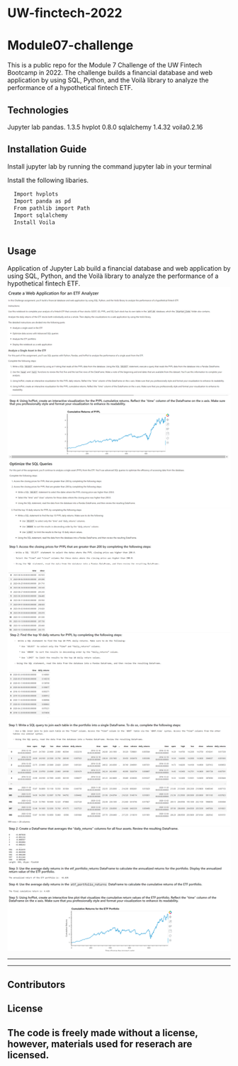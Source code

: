 # UW-finctech-2022
# Module07-challenge
This is a public repo for the Module 7 Challenge of the UW Fintech Bootcamp in 2022.
The challenge builds a financial database and web application by using SQL, Python, and the Voilà library to analyze the performance of a hypothetical fintech ETF.


## Technologies

Jupyter lab
pandas. 1.3.5
hvplot 0.8.0
sqlalchemy 1.4.32
voila0.2.16

## Installation Guide

Install jupyter lab by running the command jupyter lab in your terminal

Install the following libaries.

```
  Import hvplots
  Import panda as pd
  From pathlib import Path
  Import sqlalchemy
  Install Voila
  
```


## Usage

Application of Jupyter Lab build a financial database and web application by using SQL, Python, and the Voilà library to analyze the performance of a hypothetical fintech ETF.
![](Images/Image1.PNG)
![](Images/Image6.PNG)
![](Images/Image7.PNG)
![](Images/Image8.PNG)
![](Images/Image9.PNG)
![](Images/Image10.PNG)


****



---

## Contributors


## License
 The code is freely made without a license, however, materials used for reserach are licensed.
---


